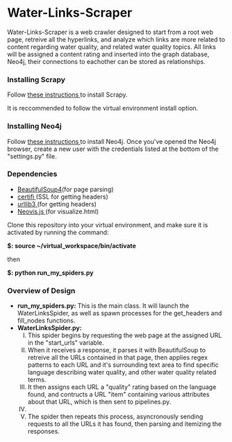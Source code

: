 # Water-Links-Scraper

<p>Water-Links-Scraper is a web crawler designed to start from a root web page, 
retreive all the hyperlinks, and analyze which links are more related to content 
regarding water quality, and related water quality topics. All links will be assigned a content rating and inserted into the graph database, Neo4j, their connections to eachother can be stored as relationships. 

<h3> Installing Scrapy </h3>
<p>Follow <a href='http://doc.scrapy.org/en/latest/intro/install.html'> these instructions </a>to install Scrapy.</p>
<p>It is reccommended to follow the virtual environment install option.</p>

<h3> Installing Neo4j </h3>
<p>Follow <a href='https://neo4j.com/docs/operations-manual/current/installation/'>these instructions </a> to install Neo4j. Once you've opened the Neo4j browser, create a new user with the credentials listed at the bottom of the "settings.py"  file.</p>

<h3> Dependencies </h3>
<ul>
  <li><a href='https://www.crummy.com/software/BeautifulSoup/bs4/doc/#installing-beautiful-soup'>BeautifulSoup4</a>(for page parsing)</li>
  <li><a href='https://pypi.org/project/certifi/'>certifi </a>(SSL for getting headers)</li>
  <li><a href='https://pypi.org/project/urllib3/'>urllib3 </a>(for getting headers)</li>
  <li><a href='https://github.com/neo4j-contrib/neovis.js/'>Neovis.js </a>(for visualize.html)</li>
 </ul>
  

<p>Clone this repository into your virtual environment, and make sure it is activated
by running the command:</p>
<p><b>$: source ~/virtual_workspace/bin/activate</b></p>
<p>then</p>
<p><b>$: python run_my_spiders.py</b></p>

<h3>Overview of Design</h3>
<ul>
  <li><b>run_my_spiders.py:</b> This is the main class. It will launch the WaterLinksSpider, as well as spawn processes for the get_headers and fill_nodes functions.</li>
  <li><b>WaterLinksSpider.py:</b> 
    <ol type="I">
      <li>This spider begins by requesting the web page at the assigned URL in the "start_urls" variable.</li> 
      <li>When it receives a response, it parses it with BeautifulSoup to retreive all the URLs contained in that page, then applies regex patterns to each URL and it's surrounding text area to find specific language describing water quality, and other water quality related terms.</li> <li>It then assigns each URL a "quality" rating based on the language found, and contructs a URL "item" containing various attributes about that URL, which is then sent to pipelines.py.<li>
      <li>The spider then repeats this process, asyncronously sending requests to all the URLs it has found, then parsing and itemizing the responses.</li>
    </ol>
   
</ul>
      

